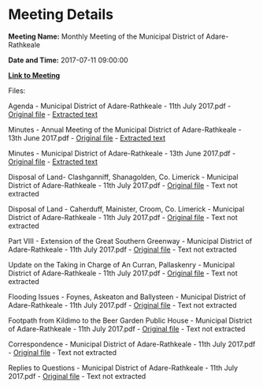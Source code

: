 # Meeting Details

**Meeting Name:** Monthly Meeting of the Municipal District of Adare-Rathkeale

**Date and Time:** 2017-07-11 09:00:00

**[Link to Meeting](https://www.limerick.ie/council/whats-on/monthly-meeting-municipal-district-adare-rathkeale-2)**

Files: 

Agenda - Municipal District of Adare-Rathkeale - 11th July 2017.pdf - [Original file](https://www.limerick.ie/sites/default/files/media/documents/2017-07/00%20Agenda%2011th%20July%202017.pdf) - [Extracted text](./Agenda%20-%20Municipal%20District%20of%20Adare-Rathkeale%20-%2011th%20July%202017.md)

Minutes - Annual Meeting of the Municipal District of Adare-Rathkeale - 13th June 2017.pdf - [Original file](https://www.limerick.ie/sites/default/files/media/documents/2017-07/01%20%28a%29%20Minutes%20Annual%20Meeting%2013th%20June%202017.pdf) - [Extracted text](./Minutes%20-%20Annual%20Meeting%20of%20the%20Municipal%20District%20of%20Adare-Rathkeale%20-%2013th%20June%202017.md)

Minutes - Municipal District of Adare-Rathkeale - 13th June 2017.pdf - [Original file](https://www.limerick.ie/sites/default/files/media/documents/2017-07/01%20%28b%29%20Minutes%20Monthly%20Meeting%2013th%20June%202017.pdf) - [Extracted text](./Minutes%20-%20Municipal%20District%20of%20Adare-Rathkeale%20-%2013th%20June%202017.md)

Disposal of Land- Clashganniff, Shanagolden, Co. Limerick - Municipal District of Adare-Rathkeale - 11th July 2017.pdf - [Original file](https://www.limerick.ie/sites/default/files/media/documents/2017-07/02%20%28i%29%20Disposal%20of%20Land%20-%20Clashganniff%2C%20Shanagolden%2C%20Co.%20Limerick.pdf) - Text not extracted

Disposal of Land - Caherduff, Mainister, Croom, Co. Limerick - Municipal District of Adare-Rathkeale - 11th July 2017.pdf - [Original file](https://www.limerick.ie/sites/default/files/media/documents/2017-07/02%20%28ii%29%20Disposal%20of%20Land%20-%20Caherduff%2C%20Mainister%2C%20Croom%2C%20Co.%20Limerick..pdf) - Text not extracted

Part VIII - Extension of the Great Southern Greenway - Municipal District of Adare-Rathkeale - 11th July 2017.pdf - [Original file](https://www.limerick.ie/sites/default/files/media/documents/2017-07/03%20Part%20VIII%20-%20Extension%20of%20the%20Great%20Southern%20Greenway.pdf) - Text not extracted

Update on the Taking in Charge of An Curran, Pallaskenry - Municipal District of Adare-Rathkeale - 11th July 2017.pdf - [Original file](https://www.limerick.ie/sites/default/files/media/documents/2017-07/08%20Update%20on%20the%20Taking%20in%20Charge%20of%20An%20Curran%20Pallaskenry%20July%202017.pdf) - Text not extracted

Flooding Issues - Foynes, Askeaton and Ballysteen - Municipal District of Adare-Rathkeale - 11th July 2017.pdf - [Original file](https://www.limerick.ie/sites/default/files/media/documents/2017-07/09%20Flooding%20Issues%20-%20Foynes%2C%20Askeaton%20and%20Ballysteen%20July%202017.pdf) - Text not extracted

Footpath from Kildimo to the Beer Garden Public House - Municipal District of Adare-Rathkeale - 11th July 2017.pdf - [Original file](https://www.limerick.ie/sites/default/files/media/documents/2017-07/10%20Footpath%20from%20Kildimo%20to%20the%20Beer%20Garden%20Public%20House%20July%202017.pdf) - Text not extracted

Correspondence - Municipal District of Adare-Rathkeale - 11th July 2017.pdf - [Original file](https://www.limerick.ie/sites/default/files/media/documents/2017-07/21%20Correspondence%20July%202017.pdf) - Text not extracted

Replies to Questions - Municipal District of Adare-Rathkeale - 11th July 2017.pdf - [Original file](https://www.limerick.ie/sites/default/files/media/documents/2017-07/Reply%20to%20Questions%20July%202017.pdf) - Text not extracted

